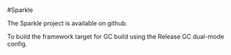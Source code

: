 #Sparkle

The Sparkle project is available on github.

To build the framework target for GC build using the Release GC dual-mode config.

